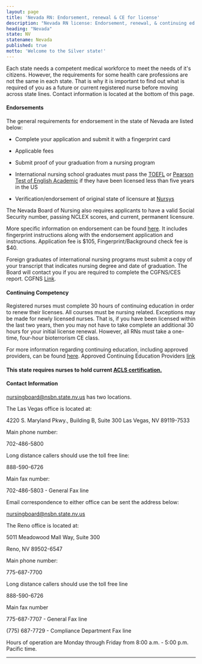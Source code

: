 ```yaml
---
layout: page
title: 'Nevada RN: Endorsement, renewal & CE for license'
description: "Nevada RN license: Endorsement, renewal, & continuing ed. Stay current & meet nursing profession needs."
heading: "Nevada"
state: NV
statename: Nevada
published: true
motto: 'Welcome to the Silver state!'
---
```


Each state needs a competent medical workforce to meet the needs of it's
citizens. However, the requirements for some health care professions are
not the same in each state. That is why it is important to find out what
is required of you as a future or current registered nurse before moving
across state lines. Contact information is located at the bottom of this
page.

#### Endorsements

The general requirements for endorsement in the state of Nevada are
listed below:

-   Complete your application and submit it with a fingerprint card

-   Applicable fees

-   Submit proof of your graduation from a nursing program

-   International nursing school graduates must pass the
    [TOEFL](https://www.ets.org/toefl.html) or [Pearson Test of English
    Academic](https://www.pearsonpte.com/) if they have been licensed less
    than five years in the US

-   Verification/endorsement of original state of licensure at
    [Nursys](https://www.nursys.com/)

The Nevada Board of Nursing also requires applicants to have a valid
Social Security number, passing NCLEX scores, and current, permanent
licensure.

More specific information on endorsement can be found
[here](https://nevadanursingboard.org/wp-content/uploads/2019/10/RNLPNbyEndorsementAppInstructions.pdf).
It includes fingerprint instructions along with the endorsement
application and instructions. Application fee is \$105,
Fingerprint/Background check fee is \$40.

Foreign graduates of international nursing programs must submit a copy
of your transcript that indicates nursing degree and date of graduation.
The Board will contact you if you are required to complete the CGFNS/CES
report. CGFNS [Link](https://www.cgfns.org/).

#### Continuing Competency

Registered nurses must complete 30 hours of continuing education in
order to renew their licenses. All courses must be nursing related.
Exceptions may be made for newly licensed nurses. That is, if you have
been licensed within the last two years, then you may not have to take
complete an additional 30 hours for your initial license renewal.
However, all RNs must take a one-time, four-hour bioterrorism CE class.

For more information regarding continuing education, including approved
providers, can be found
[here](https://nevadanursingboard.org/continuing-education/).
Approved Continuing Education Providers
[link](https://nevadanursingboard.org/continuing-education/)

#### This state requires nurses to hold current [ACLS certification.](https://www.acls.net/nevada-acls-pals-bls)

#### Contact Information

[nursingboard@nsbn.state.nv.us](mailto:nursingboard@nsbn.state.nv.us?subject=License%20renewals%20and%20endorsements&body=Hi%2C%0A%0AI%20was%20on%20the%20ACLS%20Training%20Center%20website%20RNMobility.com%20and%20read%20that%20I%20can%20send%20my%20questions%20for%20the%20Nevada%20State%20Board%20of%20Nursing%20here.)
has two locations.

The Las Vegas office is located at:

4220 S. Maryland Pkwy., Building B, Suite 300
Las Vegas, NV 89119-7533

Main phone number:

702-486-5800

Long distance callers should use the toll free line:

888-590-6726

Main fax number:

702-486-5803 - General Fax line

Email correspondence to either office can be sent the address below:

[nursingboard@nsbn.state.nv.us](mailto:nursingboard@nsbn.state.nv.us?subject=License%20questions&body=Hi%2C%0AI%20was%20on%20the%20rnmobility.com%20website%20and%20read%20that%20I%20can%20direct%20my%20questions%20for%20the%20Nevada%20State%20Nursing%20Board%20here.)

The Reno office is located at:

5011 Meadowood Mall Way, Suite 300

Reno, NV 89502-6547

Main phone number:

775-687-7700

Long distance callers should use the toll free line

888-590-6726

Main fax number

775-687-7707 - General Fax line

​(775) 687-7729 - Compliance Department Fax line

Hours of operation are Monday through Friday from 8:00 a.m. - 5:00 p.m.
Pacific time.

* * * * *
